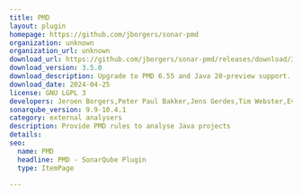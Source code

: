 ```yaml
---
title: PMD
layout: plugin
homepage: https://github.com/jborgers/sonar-pmd
organization: unknown
organization_url: unknown
download_url: https://github.com/jborgers/sonar-pmd/releases/download/3.5.0/sonar-pmd-plugin-3.5.0.jar
download_version: 3.5.0
download_description: Upgrade to PMD 6.55 and Java 20-preview support. Java 21: falls back on 20-preview.
download_date: 2024-04-25
license: GNU LGPL 3
developers: Jeroen Borgers,Peter Paul Bakker,Jens Gerdes,Tim Webster,Evgeny Mandrikov
sonarqube_version: 9.9-10.4.1
category: external analysers
description: Provide PMD rules to analyse Java projects
details: 
seo:
  name: PMD
  headline: PMD - SonarQube Plugin
  type: ItemPage

---
```

